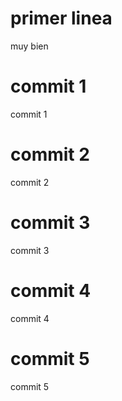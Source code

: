 # primer linea

muy bien

# commit 1

commit 1

# commit 2

commit 2

# commit 3

commit 3

# commit 4

commit 4

# commit 5

commit 5
